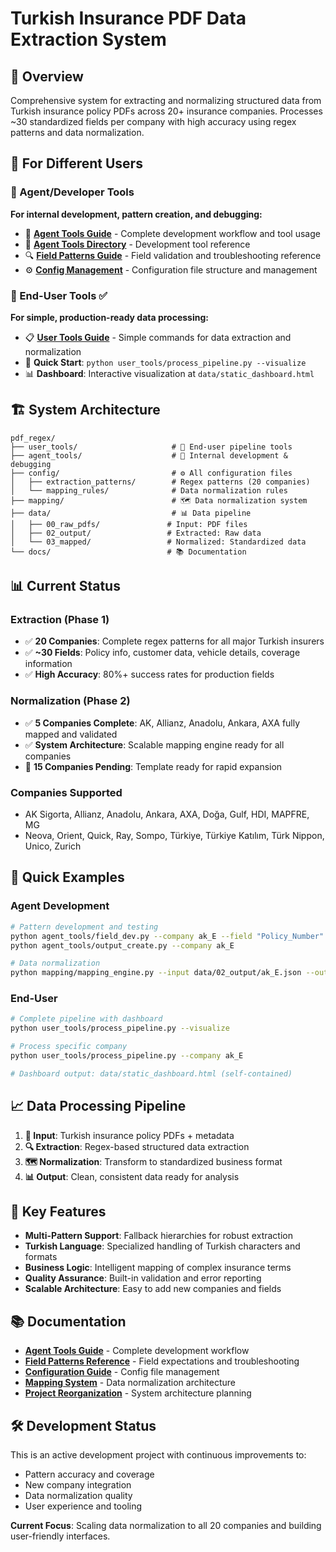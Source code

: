 # Turkish Insurance PDF Data Extraction System

## 🎯 **Overview**

Comprehensive system for extracting and normalizing structured data from Turkish insurance policy PDFs across 20+ insurance companies. Processes ~30 standardized fields per company with high accuracy using regex patterns and data normalization.

## 👥 **For Different Users**

### **🔧 Agent/Developer Tools**
**For internal development, pattern creation, and debugging:**
- 📖 **[Agent Tools Guide](docs/AGENT_TOOLS.md)** - Complete development workflow and tool usage
- 🔧 **[Agent Tools Directory](agent_tools/README.md)** - Development tool reference
- 🔍 **[Field Patterns Guide](docs/FIELD_PATTERNS_GUIDE.md)** - Field validation and troubleshooting reference
- ⚙️ **[Config Management](config/README.md)** - Configuration file structure and management

### **👤 End-User Tools** ✅
**For simple, production-ready data processing:**
- 📋 **[User Tools Guide](user_tools/README.md)** - Simple commands for data extraction and normalization  
- 🚀 **Quick Start**: `python user_tools/process_pipeline.py --visualize`
- 📊 **Dashboard**: Interactive visualization at `data/static_dashboard.html`

## 🏗️ **System Architecture**

```
pdf_regex/
├── user_tools/                     # 👤 End-user pipeline tools
├── agent_tools/                    # 🔧 Internal development & debugging  
├── config/                         # ⚙️ All configuration files
│   ├── extraction_patterns/        # Regex patterns (20 companies)
│   └── mapping_rules/              # Data normalization rules
├── mapping/                        # 🗺️ Data normalization system
├── data/                           # 📊 Data pipeline
│   ├── 00_raw_pdfs/               # Input: PDF files
│   ├── 02_output/                 # Extracted: Raw data
│   └── 03_mapped/                 # Normalized: Standardized data
└── docs/                          # 📚 Documentation
```

## 📊 **Current Status**

### **Extraction (Phase 1)**
- ✅ **20 Companies**: Complete regex patterns for all major Turkish insurers
- ✅ **~30 Fields**: Policy info, customer data, vehicle details, coverage information
- ✅ **High Accuracy**: 80%+ success rates for production fields

### **Normalization (Phase 2)**
- ✅ **5 Companies Complete**: AK, Allianz, Anadolu, Ankara, AXA fully mapped and validated
- ✅ **System Architecture**: Scalable mapping engine ready for all companies
- 🚧 **15 Companies Pending**: Template ready for rapid expansion

### **Companies Supported**
- AK Sigorta, Allianz, Anadolu, Ankara, AXA, Doğa, Gulf, HDI, MAPFRE, MG
- Neova, Orient, Quick, Ray, Sompo, Türkiye, Türkiye Katılım, Türk Nippon, Unico, Zurich

## 🚀 **Quick Examples**

### **Agent Development**
```bash
# Pattern development and testing
python agent_tools/field_dev.py --company ak_E --field "Policy_Number"
python agent_tools/output_create.py --company ak_E

# Data normalization  
python mapping/mapping_engine.py --input data/02_output/ak_E.json --output data/03_mapped/ak_E.json --config config/mapping_rules/ak_E_map.json
```

### **End-User**
```bash
# Complete pipeline with dashboard
python user_tools/process_pipeline.py --visualize

# Process specific company
python user_tools/process_pipeline.py --company ak_E

# Dashboard output: data/static_dashboard.html (self-contained)
```

## 📈 **Data Processing Pipeline**

1. **📄 Input**: Turkish insurance policy PDFs + metadata
2. **🔍 Extraction**: Regex-based structured data extraction  
3. **🗺️ Normalization**: Transform to standardized business format
4. **📊 Output**: Clean, consistent data ready for analysis

## 🎯 **Key Features**

- **Multi-Pattern Support**: Fallback hierarchies for robust extraction
- **Turkish Language**: Specialized handling of Turkish characters and formats
- **Business Logic**: Intelligent mapping of complex insurance terms
- **Quality Assurance**: Built-in validation and error reporting
- **Scalable Architecture**: Easy to add new companies and fields

## 📚 **Documentation**

- **[Agent Tools Guide](docs/AGENT_TOOLS.md)** - Complete development workflow
- **[Field Patterns Reference](docs/FIELD_PATTERNS_GUIDE.md)** - Field expectations and troubleshooting
- **[Configuration Guide](config/README.md)** - Config file management
- **[Mapping System](docs/MAPPING_DISCUSSION.md)** - Data normalization architecture
- **[Project Reorganization](docs/REORGANIZATION_PLAN.md)** - System architecture planning

## 🛠️ **Development Status**

This is an active development project with continuous improvements to:
- Pattern accuracy and coverage
- New company integration
- Data normalization quality
- User experience and tooling

**Current Focus**: Scaling data normalization to all 20 companies and building user-friendly interfaces.
